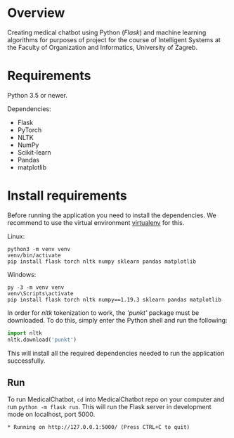 # Overview

Creating medical chatbot using Python (*Flask*) and machine learning algorithms for purposes of project for the course of Intelligent Systems at the Faculty of Organization and Informatics, University of Zagreb. 

# Requirements

Python 3.5 or newer.

Dependencies:

- Flask
- PyTorch
- NLTK
- NumPy
- Scikit-learn
- Pandas
- matplotlib

# Install requirements

Before running the application you need to install the dependencies. We recommend to use the virtual environment
[virtualenv](https://pypi.org/project/virtualenv/) for this.

Linux:

```
python3 -m venv venv
venv/bin/activate
pip install flask torch nltk numpy sklearn pandas matplotlib
```
Windows:

```
py -3 -m venv venv
venv\Scripts\activate
pip install flask torch nltk numpy==1.19.3 sklearn pandas matplotlib
```



In order for _nltk_ tokenization to work, the _'punkt'_ package must be downloaded. To do this, simply enter the Python shell and run the following:

```python
import nltk
nltk.download('punkt')
```

This will install all the required dependencies needed to run the application successfully.

## Run

To run MedicalChatbot, `cd` into MedicalChatbot repo on your computer and run `python -m flask run`. This will run the Flask 
server in development mode on localhost, port 5000.

`* Running on http://127.0.0.1:5000/ (Press CTRL+C to quit)`
